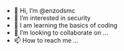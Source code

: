 - 👋 Hi, I’m @enzodsmc
- 👀 I’m interested in security 
- 🌱 I am learning the basics of coding
- 💞️ I’m looking to collaborate on ...
- 📫 How to reach me ...

<!---
enzoycode/enzoycode is a ✨ special ✨ repository because its `README.md` (this file) appears on your GitHub profile.
You can click the Preview link to take a look at your changes.
--->
